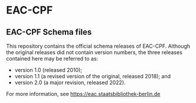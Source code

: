 EAC-CPF
============

## EAC-CPF Schema files
This repository contains the official schema releases of EAC-CPF. Although the original releases did not contain version numbers, the three releases contained here may be referred to as: 

- version 1.0 (released 2010);
- version 1.1 (a revised version of the original, released 2018); and 
- version 2.0 (a major revision, released 2022).

For more information, see https://eac.staatsbibliothek-berlin.de


